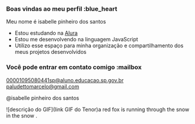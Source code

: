 ### Boas vindas ao meu perfil :blue_heart

Meu nome é isabelle pinheiro dos santos 

- Estou estudando na [Alura](https://www.alura.com.br)
- Estou me desenvolvendo na linguagem JavaScript
- Utilizo esse espaço para minha organização e compartilhamento dos meus projetos desenvolvidos

### Você pode entrar em contato comigo :mailbox
00001095080441sp@aluno.educacao.sp.gov.br 
paludettomarcelo@gmail.com

@isabelle pinheiro dos santos

![descrição do GIF](link GIF do Tenor)a red fox is running through the snow in the snow .
